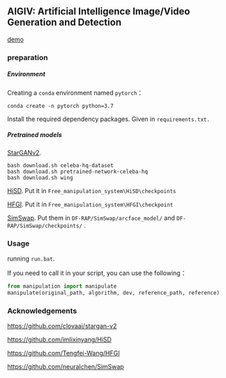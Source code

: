 ## AIGIV: Artificial Intelligence Image/Video Generation and Detection

[demo](images/demo.png)


### preparation

##### Environment

Creating a `conda` environment named `pytorch`：

```
conda create -n pytorch python=3.7
```

Install the required dependency packages. Given in `requirements.txt.`

##### Pretrained models

[StarGANv2](https://github.com/clovaai/stargan-v2).
```
bash download.sh celeba-hq-dataset
bash download.sh pretrained-network-celeba-hq
bash download.sh wing
```

[HiSD](https://github.com/imlixinyang/HiSD).  Put it in `Free_manipulation_system\HiSD\checkpoints`

[HFGI](https://github.com/Tengfei-Wang/HFGI). Put it in `Free_manipulation_system\HFGI\checkpoint`

[SimSwap](https://github.com/neuralchen/SimSwap). Put them in `DF-RAP/SimSwap/arcface_model/`  and  `DF-RAP/SimSwap/checkpoints/` .



### Usage

running `run.bat`.


If you need to call it in your script, you can use the following：

```python
from manipulation import manipulate
manipulate(original_path, algorithm, dev, reference_path, reference)
```

### Acknowledgements
https://github.com/clovaai/stargan-v2

https://github.com/imlixinyang/HiSD

https://github.com/Tengfei-Wang/HFGI

https://github.com/neuralchen/SimSwap

